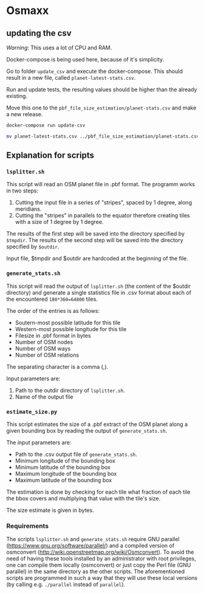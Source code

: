 # Osmaxx

## updating the csv

*Warning*: This uses a lot of CPU and RAM.

Docker-compose is being used here, because of it's simplicity.

Go to folder `update_csv` and execute the docker-compose.
This should result in a new file, called `planet-latest-stats.csv`.

Run and update tests, the resulting values should be higher than the already existing.

Move this one to
the `pbf_file_size_estimation/planet-stats.csv` and make a new release.
 
```bash
docker-compose run update-csv

mv planet-latest-stats.csv ../pbf_file_size_estimation/planet-stats.csv
```

## Explanation for scripts

### `lsplitter.sh`

This script will read an OSM planet file in .pbf format. The programm works in two steps:

1. Cutting the input file in a series of "stripes", spaced by 1 degree, along meridians.
2. Cutting the "stripes" in parallels to the equator therefore creating tiles with a size of 1 degree by 1 degree.

The results of the first step will be saved into the directory specified by `$tmpdir`. The results of the second step will be saved into the directory specified by `$outdir`.

Input file, $tmpdir and $outdir are hardcoded at the beginning of the file.

### `generate_stats.sh`

This script will read the output of `lsplitter.sh` (the content of the $outdir directory) and generate a single statistics file in .csv format about each of the encountered `180*360=64800` tiles.

The order of the entries is as follows:

- Soutern-most possible latitude for this tile
- Western-most possible longitude for this tile
- Filesize in .pbf format in bytes
- Number of OSM nodes
- Number of OSM ways
- Number of OSM relations

The separating character is a comma (,).

Input parameters are:

1. Path to the outdir directory of `lsplitter.sh`.
2. Name of the output file

### `estimate_size.py`

This script estimates the size of a .pbf extract of the OSM planet along a given bounding box by reading the output of `generate_stats.sh`.

The input parameters are:

- Path to the .csv output file of `generate_stats.sh`.
- Minimum longitude of the bounding box
- Minimum latitude of the bounding box
- Maximum longitude of the bounding box
- Maximum latitude of the bounding box

The estimation is done by checking for each tile what fraction of each tile the bbox covers and multiplying that value with the tile's size.

The size estimate is given in bytes.

### Requirements

The scripts `lsplitter.sh` and `generate_stats.sh` require GNU parallel (https://www.gnu.org/software/parallel/) and a compiled version of osmconvert (http://wiki.openstreetmap.org/wiki/Osmconvert). To avoid the need of having these tools installed by an administrator with root privileges, one can compile them locally (osmconvert) or just copy the Perl file (GNU parallel) in the same directory as the other scripts. The aforementioned scripts are programmed in such a way that they will use these local versions (by calling e.g. `./parallel` instead of `parallel`).
